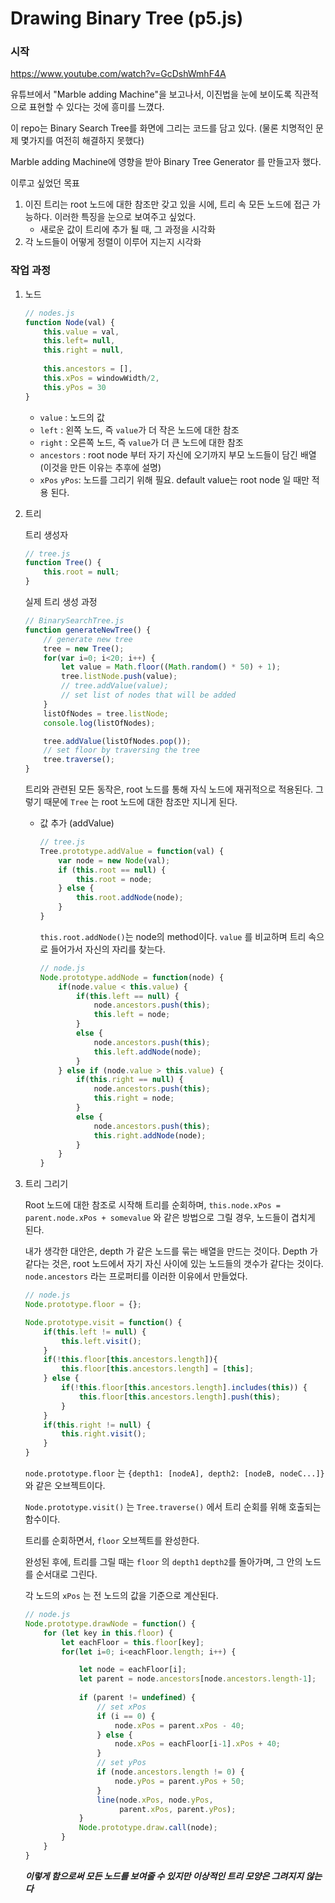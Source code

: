 # Drawing Binary Tree (p5.js)

### 시작

https://www.youtube.com/watch?v=GcDshWmhF4A

유튜브에서 "Marble adding Machine"을 보고나서, 이진법을 눈에 보이도록 직관적으로 표현할 수 있다는 것에 흥미를 느꼈다. 

이 repo는 Binary Search Tree를 화면에 그리는 코드를 담고 있다. (물론 치명적인 문제 몇가지를 여전히 해결하지 못했다)

Marble adding Machine에 영향을 받아 Binary Tree Generator 를 만들고자 했다.

이루고 싶었던 목표

1. 이진 트리는 root 노드에 대한 참조만 갖고 있을 시에, 트리 속 모든 노드에 접근 가능하다. 이러한 특징을 눈으로 보여주고 싶었다.
   - 새로운 값이 트리에 추가 될 때, 그 과정을 시각화
2. 각 노드들이 어떻게 정렬이 이루어 지는지 시각화

### 작업 과정

1. 노드

   ```javascript
   // nodes.js
   function Node(val) {
       this.value = val,
       this.left= null,
       this.right = null,
           
       this.ancestors = [],
       this.xPos = windowWidth/2,
       this.yPos = 30
   }
   ```

   - `value` : 노드의 값
   - `left` : 왼쪽 노드, 즉 `value`가 더 작은 노드에 대한 참조
   - `right` : 오른쪽 노드, 즉 `value`가 더 큰 노드에 대한 참조
   - `ancestors` : root node 부터 자기 자신에 오기까지 부모 노드들이 담긴 배열 (이것을 만든 이유는 추후에 설명)
   - `xPos` `yPos`: 노드를 그리기 위해 필요. default value는 root node 일 때만 적용 된다.

2. 트리

   트리 생성자

   ```javascript
   // tree.js
   function Tree() {
       this.root = null;
   }
   ```

   실제 트리 생성 과정

   ```javascript
   // BinarySearchTree.js
   function generateNewTree() {
       // generate new tree
       tree = new Tree();
       for(var i=0; i<20; i++) {
           let value = Math.floor((Math.random() * 50) + 1);
           tree.listNode.push(value);
           // tree.addValue(value);
           // set list of nodes that will be added
       }
       listOfNodes = tree.listNode;
       console.log(listOfNodes);
   
       tree.addValue(listOfNodes.pop());
       // set floor by traversing the tree
       tree.traverse();
   }
   ```

   

   트리와 관련된 모든 동작은, root 노드를 통해 자식 노드에 재귀적으로 적용된다. 그렇기 때문에 `Tree` 는 root 노드에 대한 참조만 지니게 된다. 

   - 값 추가 (addValue)

     ```javascript
     // tree.js
     Tree.prototype.addValue = function(val) {
         var node = new Node(val);
         if (this.root == null) {
             this.root = node;
         } else {
             this.root.addNode(node);
         }
     }	
     ```

     `this.root.addNode()`는 node의 method이다. `value` 를 비교하며 트리 속으로 들어가서 자신의 자리를 찾는다.

     ```javascript
     // node.js
     Node.prototype.addNode = function(node) {
         if(node.value < this.value) {
             if(this.left == null) {
                 node.ancestors.push(this);
                 this.left = node;
             }
             else {
                 node.ancestors.push(this);
                 this.left.addNode(node);
             }
         } else if (node.value > this.value) {
             if(this.right == null) {
                 node.ancestors.push(this);
                 this.right = node;
             }
             else {
                 node.ancestors.push(this);
                 this.right.addNode(node);
             }
         }
     }
     ```

3. 트리 그리기

   Root 노드에 대한 참조로 시작해 트리를 순회하며, `this.node.xPos = parent.node.xPos + somevalue` 와 같은 방법으로 그릴 경우, 노드들이 겹치게 된다.

   내가 생각한 대안은, depth 가 같은 노드를 묶는 배열을 만드는 것이다. Depth 가 같다는 것은, root 노드에서 자기 자신 사이에 있는 노드들의 갯수가 같다는 것이다. `node.ancestors` 라는 프로퍼티를 이러한 이유에서 만들었다.

   ```javascript
   // node.js
   Node.prototype.floor = {};
   
   Node.prototype.visit = function() {
       if(this.left != null) {
           this.left.visit();
       }
       if(!this.floor[this.ancestors.length]){
           this.floor[this.ancestors.length] = [this];
       } else {
           if(!this.floor[this.ancestors.length].includes(this)) {
               this.floor[this.ancestors.length].push(this);
           }
       }
       if(this.right != null) {
           this.right.visit();
       }
   }
   ```

   `node.prototype.floor` 는 `{depth1: [nodeA], depth2: [nodeB, nodeC...]}` 와 같은 오브젝트이다.

   `Node.prototype.visit()` 는 `Tree.traverse()` 에서 트리 순회를 위해 호출되는 함수이다.

   트리를 순회하면서, `floor` 오브젝트를 완성한다.

   완성된 후에, 트리를 그릴 때는 `floor` 의 `depth1` `depth2`를 돌아가며, 그 안의 노드를 순서대로 그린다.

   각 노드의 `xPos` 는 전 노드의 값을 기준으로 계산된다.

   ```javascript
   // node.js
   Node.prototype.drawNode = function() {
       for (let key in this.floor) {
           let eachFloor = this.floor[key];
           for(let i=0; i<eachFloor.length; i++) {
   
               let node = eachFloor[i];
               let parent = node.ancestors[node.ancestors.length-1];
               
               if (parent != undefined) {
                   // set xPos
                   if (i == 0) {
                       node.xPos = parent.xPos - 40;
                   } else {
                       node.xPos = eachFloor[i-1].xPos + 40;
                   }
                   // set yPos
                   if (node.ancestors.length != 0) {
                       node.yPos = parent.yPos + 50;
                   }
                   line(node.xPos, node.yPos, 
                        parent.xPos, parent.yPos);
               }
               Node.prototype.draw.call(node);
           }
       }
   }
   ```

   

   ***이렇게 함으로써 모든 노드를 보여줄 수 있지만 이상적인 트리 모양은 그려지지 않는다***

   

